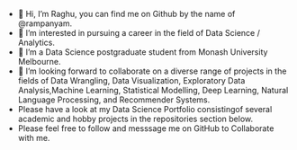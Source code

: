 - 👋 Hi, I’m Raghu, you can find me on Github by the name of @rampanyam. 
- 👀 I’m interested in pursuing a career in the field of Data Science / Analytics. 
- 🌱 I’m a Data Science postgraduate student from Monash University Melbourne. 
- 💞️ I’m looking  forward to collaborate on a diverse range of projects in the fields of Data Wrangling, Data Visualization, Exploratory Data Analysis,Machine Learning, Statistical Modelling, Deep Learning, Natural Language Processing, and Recommender Systems.
- Please have a look at my Data Science Portfolio consistingof  several academic and hobby projects in the repositories section below.
- Please feel free to follow and messsage me on GitHub to Collaborate with me. 
